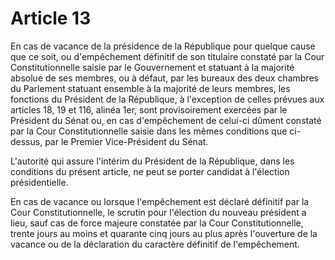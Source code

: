 # Article 13

En cas de vacance de la présidence de la République pour quelque cause que ce
soit, ou d'empêchement définitif de son titulaire constaté par la Cour Constitutionnelle
saisie par le Gouvernement et statuant à la majorité absolue de ses membres, ou à
défaut, par les bureaux des deux chambres du Parlement statuant ensemble à la
majorité de leurs membres, les fonctions du Président de la République, à l'exception
de celles prévues aux articles 18, 19 et 116, alinéa 1er, sont provisoirement exercées
par le Président du Sénat ou, en cas d'empêchement de celui-ci dûment constaté par
la Cour Constitutionnelle saisie dans les mêmes conditions que ci-dessus, par le
Premier Vice-Président du Sénat.

L'autorité qui assure l'intérim du Président de la République, dans les conditions du
présent article, ne peut se porter candidat à l'élection présidentielle.

En cas de vacance ou lorsque l'empêchement est déclaré définitif par la Cour
Constitutionnelle, le scrutin pour l'élection du nouveau président a lieu, sauf cas de
force majeure constatée par la Cour Constitutionnelle, trente jours au moins et
quarante cinq jours au plus après l'ouverture de la vacance ou de la déclaration du
caractère définitif de l'empêchement.
